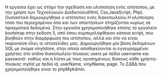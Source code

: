 Η εργασία έχει ως στόχο την σχεδίαση και υλοποίηση ενός ιστότοπου, με την χρήση των
Τεχνολογιών Διαδικτύου(Html, Css,JavaScript, Php). Ουσιαστικά δημιουργήθηκε ο ιστότοπος 
ενός δισκοπωλείου.Η υλοποίηση τόσο του περιεχομένου όσο και των απαιτήσεων στηρίζονται κυρίως σε 
πραγματικά δεδομένα. Στην εργασία χρησιμοποιήθηκε επίσης το εργαλείο bootstrap στην 
έκδοση 5, από όπου συμπεριλήφθηκαν κάποια script, που βοηθούν στην διαμόρφωση του 
ιστότοπου, αλλά και στο να είναι responsive όλες οι ιστοσελίδες μας.
Δημιουργήθηκε μία βάση δεδομένων SQL με όνομα vinylstore, στην οποία 
αποθηκεύονται οι εγγεγραμμένοι χρήστες στο online δισκοπωλείο-πίνακας users με πεδία 
username και password- καθώς και η λίστα με τους αγαπημένους δίσκους κάθε χρήστη-πίνακας mylist
με πεδία id, userName, vinylName, page. To ΣΔΒΔ που χρησιμοποιήθηκε είναι το phpMyAdmin. 
